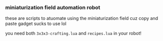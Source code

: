 ### miniaturization field automation robot

these are scripts to atuomate using the miniaturization field cuz copy and paste gadget sucks to use lol

you need both `3x3x3-crafting.lua` and `recipes.lua` in your robot!
